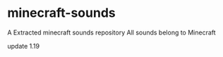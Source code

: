 # minecraft-sounds
A Extracted minecraft sounds repository
All sounds belong to Minecraft

update 1.19

